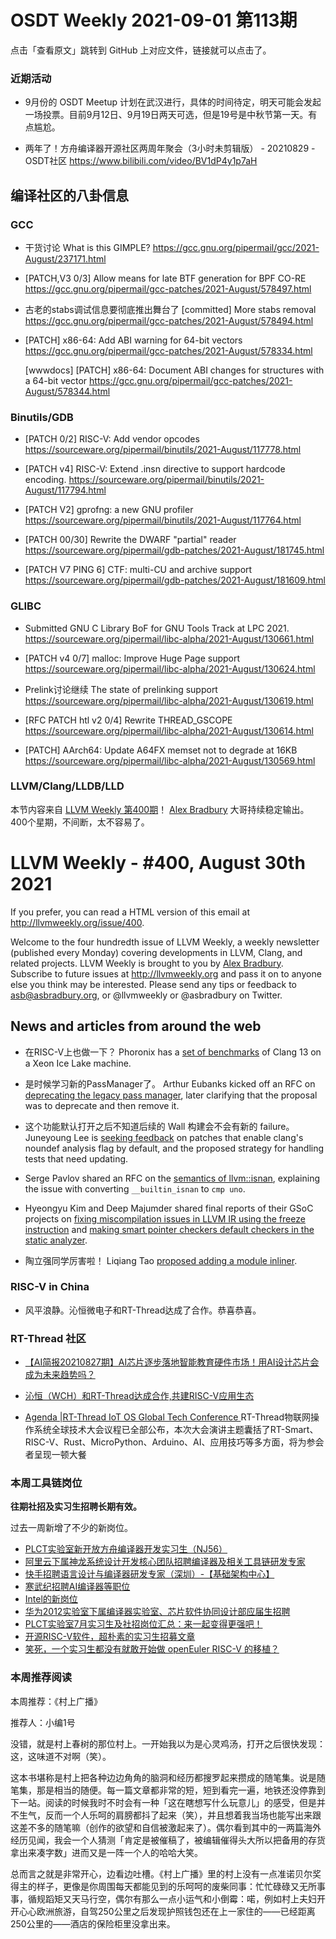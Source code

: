 # OSDT Weekly 2021-09-01 第113期

点击「查看原文」跳转到 GitHub 上对应文件，链接就可以点击了。

### 近期活动

- 9月份的 OSDT Meetup 计划在武汉进行，具体的时间待定，明天可能会发起一场投票。目前9月12日、9月19日两天可选，但是19号是中秋节第一天。有点尴尬。

- 两年了！方舟编译器开源社区两周年聚会（3小时未剪辑版） - 20210829 - OSDT社区
  https://www.bilibili.com/video/BV1dP4y1p7aH

## 编译社区的八卦信息

### GCC

- 干货讨论 What is this GIMPLE?
  https://gcc.gnu.org/pipermail/gcc/2021-August/237171.html

- [PATCH,V3 0/3] Allow means for late BTF generation for BPF CO-RE
  https://gcc.gnu.org/pipermail/gcc-patches/2021-August/578497.html

- 古老的stabs调试信息要彻底推出舞台了
  [committed] More stabs removal
  https://gcc.gnu.org/pipermail/gcc-patches/2021-August/578494.html

- [PATCH] x86-64: Add ABI warning for 64-bit vectors
  https://gcc.gnu.org/pipermail/gcc-patches/2021-August/578334.html

  [wwwdocs] [PATCH] x86-64: Document ABI changes for structures with a 64-bit vector
  https://gcc.gnu.org/pipermail/gcc-patches/2021-August/578344.html

### Binutils/GDB

- [PATCH 0/2] RISC-V: Add vendor opcodes
  https://sourceware.org/pipermail/binutils/2021-August/117778.html

- [PATCH v4] RISC-V: Extend .insn directive to support hardcode encoding.
  https://sourceware.org/pipermail/binutils/2021-August/117794.html

- [PATCH V2] gprofng: a new GNU profiler
  https://sourceware.org/pipermail/binutils/2021-August/117764.html

- [PATCH 00/30] Rewrite the DWARF "partial" reader
  https://sourceware.org/pipermail/gdb-patches/2021-August/181745.html

- [PATCH V7 PING 6] CTF: multi-CU and archive support
  https://sourceware.org/pipermail/gdb-patches/2021-August/181609.html

### GLIBC

- Submitted GNU C Library BoF for GNU Tools Track at LPC 2021.
  https://sourceware.org/pipermail/libc-alpha/2021-August/130661.html

- [PATCH v4 0/7] malloc: Improve Huge Page support
  https://sourceware.org/pipermail/libc-alpha/2021-August/130624.html

- Prelink讨论继续 The state of prelinking support
  https://sourceware.org/pipermail/libc-alpha/2021-August/130619.html

- [RFC PATCH htl v2 0/4] Rewrite THREAD_GSCOPE
  https://sourceware.org/pipermail/libc-alpha/2021-August/130614.html

- [PATCH] AArch64: Update A64FX memset not to degrade at 16KB
  https://sourceware.org/pipermail/libc-alpha/2021-August/130569.html

### LLVM/Clang/LLDB/LLD

本节内容来自 [LLVM Weekly 第400期](http://llvmweekly.org/issue/400)！
[Alex Bradbury](https://www.linkedin.com/in/alex-bradbury/) 大哥持续稳定输出。
400个星期，不间断，太不容易了。



LLVM Weekly - #400, August 30th 2021
====================================

If you prefer, you can read a HTML version of this email at
<http://llvmweekly.org/issue/400>.

Welcome to the four hundredth issue of LLVM Weekly, a weekly newsletter
(published every Monday) covering developments in LLVM, Clang, and related
projects. LLVM Weekly is brought to you by [Alex
Bradbury](https://www.linkedin.com/in/alex-bradbury/). Subscribe to future
issues at <http://llvmweekly.org> and pass it on to anyone else you think may
be interested. Please send any tips or feedback to <asb@asbradbury.org>, or
@llvmweekly or @asbradbury on Twitter.


## News and articles from around the web

* 在RISC-V上也做一下？ Phoronix has a [set of benchmarks](https://www.phoronix.com/scan.php?page=article&item=intel-icelake-clang13) of Clang 13 on a Xeon Ice Lake machine.

* 是时候学习新的PassManager了。 Arthur Eubanks kicked off an RFC on [deprecating the legacy pass manager](https://lists.llvm.org/pipermail/llvm-dev/2021-August/152305.html), later clarifying that the proposal was to deprecate and then remove it.

* 这个功能默认打开之后不知道后续的 Wall 构建会不会有新的 failure。 Juneyoung Lee is [seeking feedback](https://lists.llvm.org/pipermail/llvm-dev/2021-August/152253.html) on patches that enable clang's noundef analysis flag by default, and the proposed strategy for handling tests that need updating.

* Serge Pavlov shared an RFC on the [semantics of llvm::isnan](https://lists.llvm.org/pipermail/llvm-dev/2021-August/152257.html), explaining the issue with converting `__builtin_isnan` to `cmp uno`.

* Hyeongyu Kim and Deep Majumder shared final reports of their GSoC projects
  on [fixing miscompilation issues in LLVM IR using the freeze
  instruction](https://lists.llvm.org/pipermail/llvm-dev/2021-August/152286.html)
  and [making smart pointer checkers default checkers in the static
  analyzer](https://lists.llvm.org/pipermail/llvm-dev/2021-August/152275.html).

* 陶立强同学厉害啦！ Liqiang Tao [proposed adding a module inliner](https://lists.llvm.org/pipermail/llvm-dev/2021-August/152297.html).

### RISC-V in China

- 风平浪静。沁恒微电子和RT-Thread达成了合作。恭喜恭喜。

### RT-Thread 社区
- [【AI简报20210827期】AI芯片逐步落地智能教育硬件市场！用AI设计芯片会成为未来趋势吗？](https://mp.weixin.qq.com/s/cWqE3HOi4qKB7U211mNuyA)

- [沁恒（WCH）和RT-Thread达成合作,共建RISC-V应用生态](https://mp.weixin.qq.com/s/boLVkGxef7N-6BZjIOLyEA)

- [Agenda |RT-Thread IoT OS Global Tech Conference ](https://www.rt-thread.io/announcement.html) RT-Thread物联网操作系统全球技术大会议程已全部公布，本次大会演讲主题囊括了RT-Smart、RISC-V、Rust、MicroPython、Arduino、AI、应用技巧等多方面，将为参会者呈现一顿大餐

### 本周工具链岗位

**往期社招及实习生招聘长期有效。**

 过去一周新增了不少的新岗位。

- [PLCT实验室新开放方舟编译器开发实习生（NJ56）](https://mp.weixin.qq.com/s/lPp5RvjYhpDIGsp-luLzKQ)
- [阿里云下属神龙系统设计开发核心团队招聘编译器及相关工具链研发专家](https://mp.weixin.qq.com/s/h3ELBXBHfNjZCyCRixqnOQ)
- [快手招聘语言设计与编译器研发专家（深圳）-【基础架构中心】](https://mp.weixin.qq.com/s/QTWnlaBFtWQ3YThHJSIhbA)
- [寒武纪招聘AI编译器等职位](https://mp.weixin.qq.com/s/LWpDXEA2rJ1wx9mr8XoWxw)
- [Intel的新岗位](https://mp.weixin.qq.com/s/xs-deMCI4ob7WX0vIRZMZw)
- [华为2012实验室下属编译器实验室、芯片软件协同设计部应届生招聘](https://mp.weixin.qq.com/s/dMkGkbgNvW--D6fLthfoPA)
- [PLCT实验室7月实习生及社招岗位汇总：来一起变得更强吧！](https://mp.weixin.qq.com/s/lL5_L2oh-kNvP8wHMARSAg)
- [开源RISC-V软件，超朴素的实习生招募文章](https://mp.weixin.qq.com/s/ETtlYTHa_41SYrxpSuh_sw)
- [笑死，一个实习生都没有就敢开始做 openEuler RISC-V 的移植？](https://mp.weixin.qq.com/s/x_LUxu1dJTaN6VS7DU6xsg)

### 本周推荐阅读

本周推荐：《村上广播》

推荐人：小编1号

没错，就是村上春树的那位村上。一开始我以为是心灵鸡汤，打开之后很快发现：这，这味道不对啊（笑）。

这本书堪称是村上把各种边边角角的脑洞和经历都搜罗起来攒成的随笔集。说是随笔集，那是相当的随便。每一篇文章都非常的短，短到看完一遍，地铁还没停靠到下一站。阅读的时候我时不时会有一种「这在瞎想写什么玩意儿」的感受，但是并不生气，反而一个人乐呵的肩膀都抖了起来（笑），并且想着我当场也能写出来跟这差不多的随笔嘛（创作的欲望和自信被激起来了）。偶尔看到其中的一两篇海外经历见闻，我会一个人猜测「肯定是被催稿了，被编辑催得头大所以把备用的存货拿出来凑字数」进而又是一阵一个人的哈哈大笑。

总而言之就是非常开心，边看边吐槽。《村上广播》里的村上没有一点准诺贝尔奖得主的样子，更像是你周围每天都能见到的乐呵呵的废柴同事：忙忙碌碌又无所事事，循规蹈矩又天马行空，偶尔有那么一点小运气和小倒霉：喏，例如村上夫妇开开心心欧洲旅游，自驾250公里之后发现护照钱包还在上一家住的——已经距离250公里的——酒店的保险柜里没拿出来。
